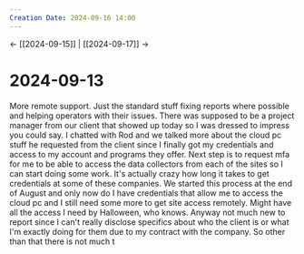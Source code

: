 ```yaml
---
Creation Date: 2024-09-16 14:00
---
```


<- [[2024-09-15]] | [[2024-09-17]]  ->

# 2024-09-13
More remote support. Just the standard stuff fixing reports where possible and helping operators with their issues. There was supposed to be a project manager from our client that showed up today so I was dressed to impress you could say. I chatted with Rod and we talked more about the cloud pc stuff he requested from the client since I finally got my credentials and access to my account and programs they offer. Next step is to request mfa for me to be able to access the data collectors from each of the sites so I can start doing some work. It's actually crazy how long it takes to get credentials at some of these companies. We started this process at the end of August and only now do I have credentials that allow me to access the cloud pc and I still need some more to get site access remotely. Might have all the access I need by Halloween, who knows. Anyway not much new to report since I can't really disclose specifics about who the client is or what I'm exactly doing for them due to my contract with the company. So other than that there is not much t